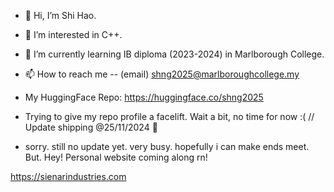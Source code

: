 - 👋 Hi, I’m Shi Hao.
- 👀 I’m interested in C++.
- 🌱 I’m currently learning IB diploma (2023-2024) in Marlborough College.
- 📫 How to reach me -- (email) shng2025@marlboroughcollege.my

- My HuggingFace Repo: https://huggingface.co/shng2025
- Trying to give my repo profile a facelift. Wait a bit, no time for now :(  // Update shipping @25/11/2024 🎉

- sorry. still no update yet. very busy. hopefully i can make ends meet. But. Hey! Personal website coming along rn!

https://sienarindustries.com

<!---
Ice-Citron/Ice-Citron is a ✨ special ✨ repository because its `README.md` (this file) appears on your GitHub profile.
You can click the Preview link to take a look at your changes.
--->
